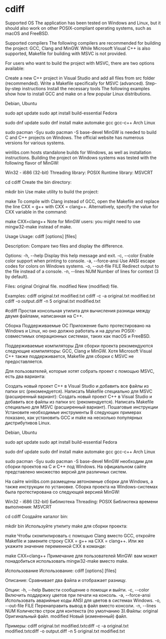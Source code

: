 # cdiff

Supported OS
The application has been tested on Windows and Linux, but it should also work on other POSIX-compliant operating systems, such as macOS and FreeBSD.

Supported compilers
The following compilers are recommended for building the project: GCC, Clang and MinGW. While Microsoft Visual C++ is also supported, Makefile for building with MSVC is not provided.

For users who want to build the project with MSVC, there are two options available:

Create a new C++ project in Visual Studio and add all files from src folder (recommended).
Write a Makefile specifically for MSVC (advanced).
Step-by-step instructions
Install the necessary tools
The following examples show how to install GCC and make on a few popular Linux distributions.

Debian, Ubuntu

sudo apt update
sudo apt install build-essential
Fedora

sudo dnf update
sudo dnf install make automake gcc gcc-c++
Arch Linux

sudo pacman -Syu
sudo pacman -S base-devel
MinGW is needed to build C and C++ projects on Windows. The official website has numerous versions for various systems.

winlibs.com hosts standalone builds for Windows, as well as installation instructions. Building the project on Windows systems was tested with the following flavor of MinGW:

Win32 - i686 (32-bit)
Threading library: POSIX
Runtime library: MSVCRT

cd cdiff
Create the bin directory:

mkdir bin
Use make utility to build the project:

make
To compile with Clang instead of GCC, open the Makefile and replace the line CXX = g++ with CXX = clang++. Alternatively, specify the value for CXX variable in the command:

make CXX=clang++
Note for MinGW users: you might need to use mingw32-make instead of make.

Usage
Usage: cdiff [options] [files]

Description:
  Compare two files and display the difference.

Options:
  -h, --help                    Display this help message and exit.
  -c, --color                   Enable color support when printing to console.
  -a, --force-ansi              Use ANSI escape codes for colors on Windows systems.
  -o, --out-file FILE           Redirect output to the file instead of a console.
  -n, --lines NUM               Number of lines for context (3 by default).

Files:
  original                      Original file.
  modified                      New (modified) file.

Examples:
  cdiff original.txt modified.txt
  cdiff -c -a original.txt modified.txt
  cdiff -o output.diff -n 5 original.txt modified.txt


#cdiff
Простая консольная утилита для вычисления разницы между двумя файлами, написанная на C++.

Сборка
Поддерживаемые ОС
Приложение было протестировано на Windows и Linux, но оно должно работать и на других POSIX-совместимых операционных системах, таких как macOS и FreeBSD.

Поддерживаемые компиляторы
Для сборки проекта рекомендуются следующие компиляторы: GCC, Clang и MinGW. Хотя Microsoft Visual C++ также поддерживается, Makefile для сборки с MSVC не предоставляется.

Для пользователей, которые хотят собрать проект с помощью MSVC, есть два варианта:

Создать новый проект C++ в Visual Studio и добавить все файлы из папки src (рекомендуется).
Написать Makefile специально для MSVC (расширенный вариант):
Создать новый проект C++ в Visual Studio и добавить все файлы из папки src (рекомендуется).
Написать Makefile специально для MSVC (расширенный вариант).
Пошаговые инструкции
Установите необходимые инструменты
В следующих примерах показано, как установить GCC и make на несколько популярных дистрибутивов Linux.

Debian, Ubuntu

sudo apt update
sudo apt install build-essential
Fedora

sudo dnf update
sudo dnf install make automake gcc gcc-c++
Arch Linux

sudo pacman -Syu
sudo pacman -S base-devel
MinGW необходим для сборки проектов на C и C++ под Windows. На официальном сайте представлено множество версий для различных систем.

На сайте winlibs.com размещены автономные сборки для Windows, а также инструкции по установке. Сборка проекта на Windows-системах была протестирована со следующей версией MinGW:

Win32 - i686 (32-bit)
Библиотека Threading: POSIX
Библиотека времени выполнения: MSVCRT

cd cdiff
Создайте каталог bin:

mkdir bin
Используйте утилиту make для сборки проекта:

make
Чтобы скомпилировать с помощью Clang вместо GCC, откройте Makefile и замените строку CXX = g++ на CXX = clang++. Или же укажите значение переменной CXX в команде:

make CXX=clang++
Примечание для пользователей MinGW: вам может понадобиться использовать mingw32-make вместо make.

Использование
Использование: cdiff [options] [files]

Описание:
  Сравнивает два файла и отображает разницу.


Опции:
  -h, --help Вывести сообщение о помощи и выйти.  -c, --color Включить поддержку цветов при печати на консоль.
  -a, --force-ansi Использовать аварийные коды ANSI для цветов в системах Windows.
  -o, --out-file FILE Перенаправить вывод в файл вместо консоли.  -n, --lines NUM Количество строк для контекста (по умолчанию 3).Файлы:  original Оригинальный файл.
  modified Новый (измененный) файл.

Примеры:
  cdiff original.txt modified.txtcdiff -c -a original.txt modified.txtcdiff -o output.diff -n 5 original.txt modified.txt
